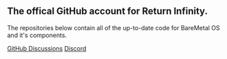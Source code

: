 ## The offical GitHub account for Return Infinity.

The repositories below contain all of the up-to-date code for BareMetal OS and it's components.

[GitHub Discussions](https://github.com/ReturnInfinity/BareMetal-OS/discussions)
[Discord](https://discord.gg/zrnAq4Ec)
